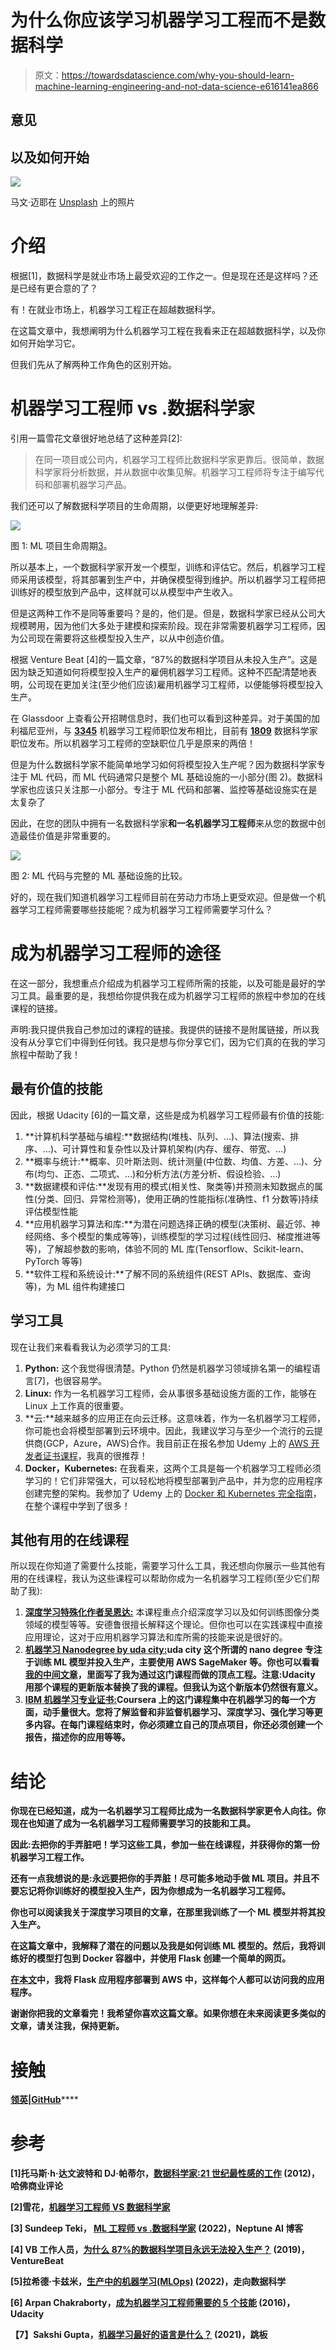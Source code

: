 # 为什么你应该学习机器学习工程而不是数据科学

> 原文：<https://towardsdatascience.com/why-you-should-learn-machine-learning-engineering-and-not-data-science-e616141ea866>

## 意见

## 以及如何开始

![](img/e68e81717d616deedf237535d7c22c2f.png)

马文·迈耶在 [Unsplash](https://unsplash.com?utm_source=medium&utm_medium=referral) 上的照片

# 介绍

根据[1]，数据科学是就业市场上最受欢迎的工作之一。但是现在还是这样吗？还是已经有更合意的了？

有！在就业市场上，机器学习工程正在超越数据科学。

在这篇文章中，我想阐明为什么机器学习工程在我看来正在超越数据科学，以及你如何开始学习它。

但我们先从了解两种工作角色的区别开始。

# 机器学习工程师 vs .数据科学家

引用一篇雪花文章很好地总结了这种差异[2]:

> 在同一项目或公司内，机器学习工程师比数据科学家更靠后。很简单，数据科学家将分析数据，并从数据中收集见解。机器学习工程师将专注于编写代码和部署机器学习产品。

我们还可以了解数据科学项目的生命周期，以便更好地理解差异:

![](img/9b368dcaa605fb05d04db635c19a897e.png)

图 1: ML 项目生命周期[3](图片由作者提供)。

所以基本上，一个数据科学家开发一个模型，训练和评估它。然后，机器学习工程师采用该模型，将其部署到生产中，并确保模型得到维护。所以机器学习工程师把训练好的模型放到产品中，这样就可以从模型中产生收入。

但是这两种工作不是同等重要吗？是的，他们是。但是，数据科学家已经从公司大规模聘用，因为他们大多处于建模和探索阶段。现在非常需要机器学习工程师，因为公司现在需要将这些模型投入生产，以从中创造价值。

根据 Venture Beat [4]的一篇文章，“87%的数据科学项目从未投入生产”。这是因为缺乏知道如何将模型投入生产的雇佣机器学习工程师。这种不匹配清楚地表明，公司现在更加关注(至少他们应该)雇用机器学习工程师，以便能够将模型投入生产。

在 Glassdoor 上查看公开招聘信息时，我们也可以看到这种差异。对于美国的加利福尼亚州，与 [**3345**](https://www.glassdoor.de/Job/california-machine-learning-engineer-jobs-SRCH_IL.0,10_IS2280_KO11,36.htm?suggestCount=0&suggestChosen=false&clickSource=searchBtn&typedKeyword=machine%2520learning%2520engineer&typedLocation=California%252C%2520Vereinigte%2520Staaten%2520von%2520Amerika&context=Jobs&dropdown=0) 机器学习工程师职位发布相比，目前有 [**1809**](https://www.glassdoor.de/Job/california-data-scientist-jobs-SRCH_IL.0,10_IS2280_KO11,25.htm?suggestCount=0&suggestChosen=false&clickSource=searchBtn&typedKeyword=data%2520sc&typedLocation=California&context=Jobs&dropdown=0) 数据科学家职位发布。所以机器学习工程师的空缺职位几乎是原来的两倍！

但是为什么数据科学家不能简单地学习如何将模型投入生产呢？因为数据科学家专注于 ML 代码，而 ML 代码通常只是整个 ML 基础设施的一小部分(图 2)。数据科学家也应该只关注那一小部分。专注于 ML 代码和部署、监控等基础设施实在是太复杂了

因此，在您的团队中拥有一名数据科学家**和一名机器学习工程师**来从您的数据中创造最佳价值是非常重要的。

![](img/edb8b9bd27af7f1473f9e5800b7f2ede.png)

图 2: ML 代码与完整的 ML 基础设施的比较。

好的，现在我们知道机器学习工程师目前在劳动力市场上更受欢迎。但是做一个机器学习工程师需要哪些技能呢？成为机器学习工程师需要学习什么？

# 成为机器学习工程师的途径

在这一部分，我想重点介绍成为机器学习工程师所需的技能，以及可能是最好的学习工具。最重要的是，我想给你提供我在成为机器学习工程师的旅程中参加的在线课程的链接。

声明:我只提供我自己参加过的课程的链接。我提供的链接不是附属链接，所以我没有从分享它们中得到任何钱。我只是想与你分享它们，因为它们真的在我的学习旅程中帮助了我！

## 最有价值的技能

因此，根据 Udacity [6]的一篇文章，这些是成为机器学习工程师最有价值的技能:

1.  **计算机科学基础与编程:**数据结构(堆栈、队列、…)、算法(搜索、排序、…)、可计算性和复杂性以及计算机架构(内存、缓存、带宽、…)
2.  **概率与统计:**概率、贝叶斯法则、统计测量(中位数、均值、方差、…)、分布(均匀、正态、二项式、…)和分析方法(方差分析、假设检验、…)
3.  **数据建模和评估:**发现有用的模式(相关性、聚类等)并预测未知数据点的属性(分类、回归、异常检测等)，使用正确的性能指标(准确性、f1 分数等)持续评估模型性能
4.  **应用机器学习算法和库:**为潜在问题选择正确的模型(决策树、最近邻、神经网络、多个模型的集成等等)，训练模型的学习过程(线性回归、梯度推进等等)，了解超参数的影响，体验不同的 ML 库(Tensorflow、Scikit-learn、PyTorch 等等)
5.  **软件工程和系统设计:**了解不同的系统组件(REST APIs、数据库、查询等)，为 ML 组件构建接口

## 学习工具

现在让我们来看看我认为必须学习的工具:

1.  **Python:** 这个我觉得很清楚。Python 仍然是机器学习领域排名第一的编程语言[7]，也很容易学。
2.  **Linux:** 作为一名机器学习工程师，会从事很多基础设施方面的工作，能够在 Linux 上工作真的很重要。
3.  **云:**越来越多的应用正在向云迁移。这意味着，作为一名机器学习工程师，你可能也会将模型部署到云环境中。因此，我建议学习与至少一个流行的云提供商(GCP，Azure，AWS)合作。我目前正在报名参加 Udemy 上的 [AWS 开发者证书课程](https://www.udemy.com/course/aws-certified-developer-associate-dva-c01/)，我真的很推荐！
4.  **Docker，Kubernetes:** 在我看来，这两个工具是每一个机器学习工程师必须学习的！它们非常强大，可以轻松地将模型部署到产品中，并为您的应用程序创建完整的架构。我参加了 Udemy 上的 [Docker 和 Kubernetes 完全指南](https://www.udemy.com/course/docker-and-kubernetes-the-complete-guide/)，在整个课程中学到了很多！

## 其他有用的在线课程

所以现在你知道了需要什么技能，需要学习什么工具，我还想向你展示一些其他有用的在线课程，我认为这些课程可以帮助你成为一名机器学习工程师(至少它们帮助了我):

1.  [**深度学习特殊化作者吴恩达:**](https://www.coursera.org/specializations/deep-learning) 本课程重点介绍深度学习以及如何训练图像分类领域的模型等等。安德鲁很擅长解释这个理论。但你也可以在实践课程中直接应用理论，这对于应用机器学习算法和库所需的技能来说是很好的。
2.  [**机器学习 Nanodegree by uda city:**](https://www.udacity.com/course/machine-learning-engineer-nanodegree--nd009t?utm_source=classcentral&utm_medium=ads_n&utm_campaign=fmf&utm_term=personal_discount&utm_content=nd009t)**uda city 这个所谓的 nano degree 专注于训练 ML 模型并投入生产，主要使用 AWS SageMaker 等。你也可以看看[我的中间文章](/retail-data-analytics-1391284ec7b8)，里面写了我为通过这门课程而做的顶点工程。注意:Udacity 用那个课程的更新版本替换了我的课程。但我认为这个新版本仍然很有意义。**
3.  **[**IBM 机器学习专业证书:**](https://www.coursera.org/professional-certificates/ibm-machine-learning)Coursera 上的这门课程集中在机器学习的每一个方面，动手量很大。您将了解监督和非监督机器学习、深度学习、强化学习等更多内容。在每门课程结束时，你必须建立自己的顶点项目，你还必须创建一个报告，描述你的应用等等。**

# **结论**

**你现在已经知道，成为一名机器学习工程师比成为一名数据科学家更令人向往。你现在也知道了成为一名机器学习工程师需要学习的技能和工具。**

**因此:去把你的手弄脏吧！学习这些工具，参加一些在线课程，并获得你的第一份机器学习工程工作。**

**还有一点我想说的是:永远要把你的手弄脏！尽可能多地动手做 ML 项目。并且不要忘记将你训练好的模型投入生产，因为你想成为一名机器学习工程师。**

**你也可以阅读我关于深度学习项目的文章，在那里我训练了一个 ML 模型并将其投入生产。**

**在这篇文章中，我解释了潜在的问题以及我是如何训练 ML 模型的。然后，我将训练好的模型打包到 Docker 容器中，并使用 Flask 创建一个简单的网页。**

**[在本文](/continuous-deployment-pipeline-using-github-actions-docker-and-aws-185bb3bf41b)中，我将 Flask 应用程序部署到 AWS 中，这样每个人都可以访问我的应用程序。**

**谢谢你把我的文章看完！我希望你喜欢这篇文章。如果你想在未来阅读更多类似的文章，请关注我，保持更新。**

# **接触**

**[**领英**](https://www.linkedin.com/in/patrick-brus/)|**[**GitHub**](https://github.com/patrickbrus)****

# ****参考****

****[1]托马斯·h·达文波特和 DJ·帕蒂尔，[数据科学家:21 世纪最性感的工作](https://hbr.org/2012/10/data-scientist-the-sexiest-job-of-the-21st-century) (2012)，哈佛商业评论****

****[2]雪花，[机器学习工程师 VS 数据科学家](https://www.snowflake.com/trending/machine-learning-engineer-vs-data-scientist#:~:text=Machine%20learning%20engineers%20are%20further,and%20deploying%20machine%20learning%20products.)****

****[3] Sundeep Teki， [ML 工程师 vs .数据科学家](https://neptune.ai/blog/ml-engineer-vs-data-scientist) (2022)，Neptune AI 博客****

****[4] VB 工作人员，[为什么 87%的数据科学项目永远无法投入生产？](https://venturebeat.com/ai/why-do-87-of-data-science-projects-never-make-it-into-production/) (2019)，VentureBeat****

****[5]拉希德·卡兹米，[生产中的机器学习(MLOps)](/machine-learning-in-production-mlops-80ab59628d97) (2022)，走向数据科学****

****[6] Arpan Chakraborty，[成为机器学习工程师需要的 5 个技能](https://www.udacity.com/blog/2016/04/5-skills-you-need-to-become-a-machine-learning-engineer.html) (2016)，Udacity****

****【7】Sakshi Gupta，[机器学习最好的语言是什么？](https://www.springboard.com/blog/data-science/best-language-for-machine-learning/) (2021)，跳板****